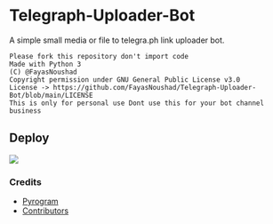 # Telegraph-Uploader-Bot

A simple small media or file to telegra.ph link uploader bot.

```
Please fork this repository don't import code
Made with Python 3
(C) @FayasNoushad
Copyright permission under GNU General Public License v3.0
License -> https://github.com/FayasNoushad/Telegraph-Uploader-Bot/blob/main/LICENSE
This is only for personal use Dont use this for your bot channel business 
```

## Deploy

<p align="left">
  <a href="https://heroku.com/deploy?template=https://github.com/FayasNoushad/Telegraph-Uploader-Bot">
     <img src="https://img.shields.io/badge/Deploy%20To%20Heroku-blueviolet?style=for-the-badge&logo=heroku">
  </a>
</p>

### Credits

* [Pyrogram](https://github.com/pyrogram/pyrogram)
* [Contributors](https://github.com/FayasNoushad/Telegraph-Uploader-Bot/graphs/contributors)
